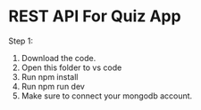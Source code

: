 # REST API For Quiz App

Step 1:    
1. Download the code.
2. Open this folder to vs code
3. Run npm install
4. Run npm run dev
5. Make sure to connect your mongodb account. 

